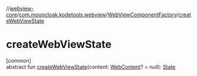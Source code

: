 //[webview-core](../../../index.md)/[com.mooncloak.kodetools.webview](../index.md)/[WebViewComponentFactory](index.md)/[createWebViewState](create-web-view-state.md)

# createWebViewState

[common]\
abstract fun [createWebViewState](create-web-view-state.md)(content: [WebContent](../-web-content/index.md)? = null): [State](index.md)
